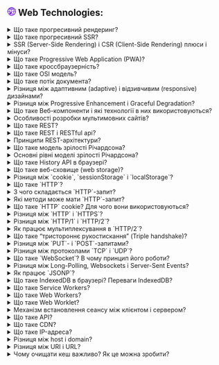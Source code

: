 <h2>
  <img src="../assets/WWW.png" width="20" height="20" />
  <span>Web Technologies:</span>
</h2>

<details>
  <summary>Що таке прогресивний рендеринг?</summary>
  <p>Відповідь на питання про прогресивний рендеринг...</p>
</details>

<details>
  <summary>Що таке прогресивний SSR?</summary>
  <p>Відповідь на питання про прогресивний SSR...</p>
</details>

<details>
  <summary>SSR (Server-Side Rendering) і CSR (Client-Side Rendering) плюси і мінуси?</summary>
  <p>Відповідь на питання про плюси і мінуси SSR (Server-Side Rendering) і CSR (Client-Side Rendering)...</p>
</details>

<details>
  <summary>Що таке Progressive Web Application (PWA)?</summary>
  <p>Відповідь на питання про Progressive Web Application (PWA)...</p>
</details>

<details>
  <summary>Що таке кроссбраузерність?</summary>
  <p>Відповідь на питання про кроссбраузерність...</p>
</details>

<details>
  <summary>Що таке OSI модель?</summary>
  <p>Відповідь на питання про OSI модель...</p>
</details>

<details>
  <summary>Що таке потік документа?</summary>
  <p>Відповідь на питання про потік документа...</p>
</details>

<details>
  <summary>Різниця між адаптивним (adaptive) і відзивчивим (responsive) дизайнами?</summary>
  <p>Відповідь на питання про різницю між адаптивним (adaptive) і відзивчивим (responsive) дизайнами...</p>
</details>

<details>
  <summary>Різниця між Progressive Enhancement і Graceful Degradation?</summary>
  <p>Відповідь на питання про різницю між Progressive Enhancement і Graceful Degradation...</p>
</details>

<details>
  <summary>Що таке Веб-компоненти і які технології в них використовуються?</summary>
  <p>Відповідь на питання про Веб-компоненти і технології, які в них використовуються...</p>
</details>

<details>
  <summary>Особливості розробки мультимовних сайтів?</summary>
  <p>Відповідь на питання про особливості розробки мультимовних сайтів...</p>
</details>

<details>
  <summary>Що таке REST?</summary>
  <p>Відповідь на питання про REST...</p>
</details>

<details>
  <summary>Що таке REST і RESTful api?</summary>
  <p>Відповідь на питання про REST і RESTful api...</p>
</details>

<details>
  <summary>Принципи REST-архітектури?</summary>
  <p>Відповідь на питання про принципи REST-архітектури...</p>
</details>

<details>
  <summary>Що таке модель зрілості Річардсона?</summary>
  <p>Відповідь на питання про модель зрілості Річардсона...</p>
</details>

<details>
  <summary>Основні рівні моделі зрілості Річардсона?</summary>
  <p>Відповідь на питання про основні рівні моделі зрілості Річардсона...</p>
</details>

<details>
  <summary>Що таке History API в браузері?</summary>
  <p>Відповідь на питання про History API в браузері...</p>
</details>

<details>
  <summary>Що таке веб-сховище (web storage)?</summary>
  <p>Відповідь на питання про веб-сховище (web storage)...</p>
</details>

<details>
  <summary>Різниця між `cookie`, `sessionStorage` і `localStorage`?</summary>
  <p>Відповідь на питання про різницю між `cookie`, `sessionStorage` і `localStorage`...</p>
</details>

<details>
  <summary>Що таке `HTTP`?</summary>
  <p>Відповідь на питання про `HTTP`...</p>
</details>

<details>
  <summary>З чого складається `HTTP`-запит?</summary>
  <p>Відповідь на питання про складові `HTTP`-запиту...</p>
</details>

<details>
  <summary>Які методи може мати `HTTP`-запит?</summary>
  <p>Відповідь на питання про методи `HTTP`-запиту...</p>
</details>

<details>
  <summary>Що таке `HTTP` cookie? Для чого вони використовуються?</summary>
  <p>Відповідь на питання про `HTTP` cookie та їх використання...</p>
</details>

<details>
  <summary>Різниця між `HTTP` і `HTTPS`?</summary>
  <p>Відповідь на питання про різницю між `HTTP` і `HTTPS`...</p>
</details>

<details>
  <summary>Різниця між `HTTP/1` і `HTTP/2`?</summary>
  <p>Відповідь на питання про різницю між `HTTP/1` і `HTTP/2`...</p>
</details>

<details>
  <summary>Як працює мультиплексування в `HTTP/2`?</summary>
  <p>Відповідь на питання про мультиплексування в `HTTP/2`...</p>
</details>

<details>
  <summary>Що таке “тристороннє рукостискання” (Triple handshake)?</summary>
  <p>Відповідь на питання про “тристороннє рукостискання” (Triple handshake)...</p>
</details>

<details>
  <summary>Різниця між `PUT`- і `POST`-запитами?</summary>
  <p>Відповідь на питання про різницю між `PUT`- і `POST`-запитами...</p>
</details>

<details>
  <summary>Різниця між протоколами `TCP` і `UDP`?</summary>
  <p>Відповідь на питання про різницю між протоколами `TCP` і `UDP`...</p>
</details>

<details>
  <summary>Що таке `WebSocket`? В чому принцип його роботи?</summary>
  <p>Відповідь на питання про `WebSocket` та принцип його роботи...</p>
</details>

<details>
  <summary>Різниця між Long-Polling, Websockets і Server-Sent Events?</summary>
  <p>Відповідь на питання про різницю між Long-Polling, Websockets і Server-Sent Events...</p>
</details>

<details>
  <summary>Як працює `JSONP`?</summary>
  <p>Відповідь на питання про роботу `JSONP`...</p>
</details>

<details>
  <summary>Що таке IndexedDB в браузері? Переваги IndexedDB?</summary>
  <p>Відповідь на питання про IndexedDB в браузері та його переваги...</p>
</details>

<details>
  <summary>Що таке Service Workers?</summary>
  <p>Відповідь на питання про Service Workers...</p>
</details>

<details>
  <summary>Що таке Web Workers?</summary>
  <p>Відповідь на питання про Web Workers...</p>
</details>

<details>
  <summary>Що таке Web Worklet?</summary>
  <p>Відповідь на питання про Web Worklet...</p>
</details>

<details>
  <summary>Механізм встановлення сеансу між клієнтом і сервером?</summary>
  <p>Відповідь на питання про механізм встановлення сеансу між клієнтом і сервером...</p>
</details>

<details>
  <summary>Що таке API?</summary>
  <p>Відповідь на питання про API...</p>
</details>

<details>
  <summary>Що таке CDN?</summary>
  <p>Відповідь на питання про CDN...</p>
</details>

<details>
  <summary>Що таке IP-адреса?</summary>
  <p>Відповідь на питання про IP-адресу...</p>
</details>

<details>
  <summary>Різниця між host і domain?</summary>
  <p>Відповідь на питання про різницю між host і domain...</p>
</details>

<details>
  <summary>Різниця між URI і URL?</summary>
  <p>Відповідь на питання про різницю між URI і URL...</p>
</details>

<details>
  <summary>Чому очищати кеш важливо? Як це можна зробити?</summary>
  <p>Відповідь на питання про важливість очищення кешу та способи його очищення...</p>
</details>
